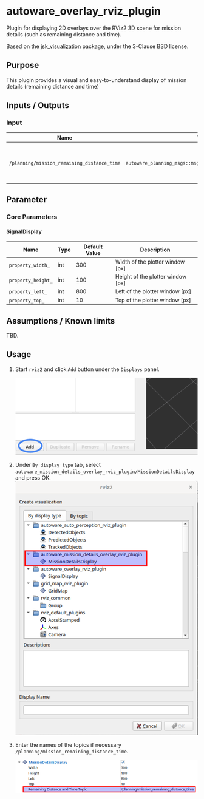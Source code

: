 # autoware_overlay_rviz_plugin

Plugin for displaying 2D overlays over the RViz2 3D scene for mission details (such as remaining distance and time).

Based on the [jsk_visualization](https://github.com/jsk-ros-pkg/jsk_visualization)
package, under the 3-Clause BSD license.

## Purpose

This plugin provides a visual and easy-to-understand display of mission details (remaining distance and time)

## Inputs / Outputs

### Input

| Name                                        | Type                                                        | Description                                               |
| ------------------------------------------- | ----------------------------------------------------------- | --------------------------------------------------------- |
| `/planning/mission_remaining_distance_time` | `autoware_planning_msgs::msg::MissionRemainingDistanceTime` | The topic is for mission remaining distance and time Data |

## Parameter

### Core Parameters

#### SignalDisplay

| Name               | Type | Default Value | Description                       |
| ------------------ | ---- | ------------- | --------------------------------- |
| `property_width_`  | int  | 300           | Width of the plotter window [px]  |
| `property_height_` | int  | 100           | Height of the plotter window [px] |
| `property_left_`   | int  | 800           | Left of the plotter window [px]   |
| `property_top_`    | int  | 10            | Top of the plotter window [px]    |

## Assumptions / Known limits

TBD.

## Usage

1. Start `rviz2` and click `Add` button under the `Displays` panel.

   ![select_add](./assets/images/select_add.png)

2. Under `By display type` tab, select `autoware_mission_details_overlay_rviz_plugin/MissionDetailsDisplay` and press OK.
   ![select_add](./assets/images/select_plugin.png)

3. Enter the names of the topics if necessary `/planning/mission_remaining_distance_time`.

   ![select_topic_name](./assets/images/select_topic_name.png)
